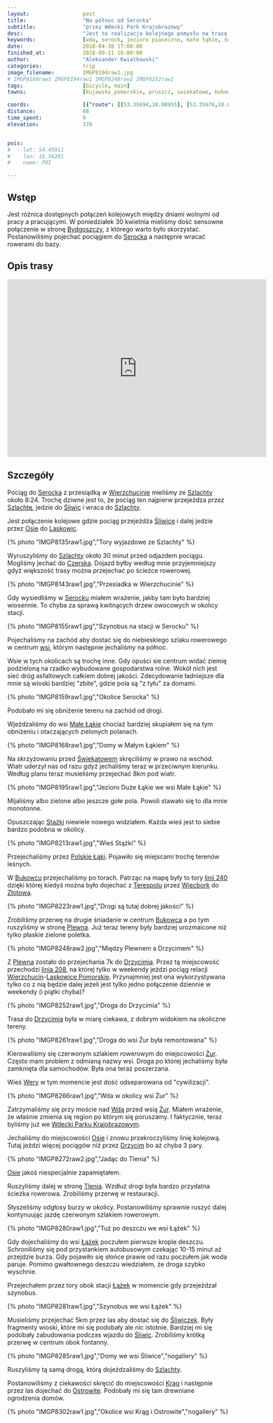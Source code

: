 ```yaml
---
layout:                 post
title:                  "Na północ od Serocka"
subtitle:               "przez Wdecki Park Krajobrazowy"
desc:                   "Jest to realizacja kolejnego pomysłu na trasę liniową z uwzględnieniem dojazdu pociągiem i pogody. Przejechaliśmy przez okolicę Zalewu Koronowskiego, sporo neutralnych wiosek aż do Wdeckiego Parku Krajobrazowego. "
keywords:               [wda, serock, jezioro piaseczno, małe łąkie, świekatowo, bukowiec, polskie łąki, drzycim, żur, osie, tleń, śliwiczki, łążek, śliwice]
date:                   2018-04-30 17:00:00
finished_at:            2018-09-11 16:00:00
author:                 "Aleksander Kwiatkowski"
categories:             trip
image_filename:         IMGP8194raw1.jpg
# IMGP8168raw1 IMGP8194raw1 IMGP8248raw2 IMGP8252raw1
tags:                   [bicycle, main]
towns:                  [kujawsko_pomorskie, pruszcz, swiekatowo, bukowiec, drzycim, osie, sliwice, czersk, osieczna]

coords:                 [{"route": [[53.35694,18.08955], [53.35676,18.08088], [53.36854,18.08329], [53.39347,18.07273], [53.40759,18.08011], [53.39516,18.12886], [53.39265,18.15247], [53.38589,18.15607], [53.38871,18.18173], [53.38712,18.19092], [53.40575,18.22207], [53.43317,18.24121], [53.43169,18.27563], [53.45101,18.29795], [53.49837,18.30473], [53.55255,18.35992], [53.56810,18.36309], [53.59817,18.34782], [53.61706,18.27057], [53.62958,18.23830], [53.64933,18.20328], [53.66626,18.19392], [53.69910,18.18809], [53.73948,18.13109], [53.75491,18.08088], [53.74466,18.06011], [53.74313,18.03385], [53.75009,18.03136], [53.74501,18.02149]], "type": "bicycle"}]
distance:               88
time_spent:             9
elevation:              370


pois:
#  - lat: 54.45911
#    lon: 18.56281
#    name: POI

---
```


[wiki-linia-240]: https://pl.wikipedia.org/wiki/Linia_kolejowa_nr_240
[wiki-linia-208]: https://pl.wikipedia.org/wiki/Linia_kolejowa_nr_208

[wiki-bydgoszcz]: https://pl.wikipedia.org/wiki/Bydgoszcz
[wiki-serock]: https://pl.wikipedia.org/wiki/Serock_(wojew%C3%B3dztwo_kujawsko-pomorskie)
[wiki-wierzchucin]: https://pl.wikipedia.org/wiki/Wierzchucin_(wojew%C3%B3dztwo_kujawsko-pomorskie)
[wiki-szlachta]: https://pl.wikipedia.org/wiki/Szlachta_(wojew%C3%B3dztwo_pomorskie)
[wiki-sliwice]: https://pl.wikipedia.org/wiki/%C5%9Aliwice_(wojew%C3%B3dztwo_kujawsko-pomorskie)
[wiki-osie]: https://pl.wikipedia.org/wiki/Osie
[wiki-laskowice-pomorskie]: https://pl.wikipedia.org/wiki/Laskowice_(wojew%C3%B3dztwo_kujawsko-pomorskie)
[wiki-czerska]: https://pl.wikipedia.org/wiki/Czersk
[wiki-male-lakie]: https://pl.wikipedia.org/wiki/Ma%C5%82e_%C5%81%C4%85kie
[wiki-swiekatowo]: https://pl.wikipedia.org/wiki/%C5%9Awiekatowo
[wiki-stazki]: https://pl.wikipedia.org/wiki/St%C4%85%C5%BCki_(wojew%C3%B3dztwo_kujawsko-pomorskie)
[wiki-polskie-laki]: https://pl.wikipedia.org/wiki/Polskie_%C5%81%C4%85ki
[wiki-bukowiec]: https://pl.wikipedia.org/wiki/Bukowiec_(gmina_Bukowiec)
[wiki-terespol]: https://pl.wikipedia.org/wiki/Terespol_Pomorski
[wiki-wiecbork]: https://pl.wikipedia.org/wiki/Wi%C4%99cbork
[wiki-zlotow]: https://pl.wikipedia.org/wiki/Z%C5%82ot%C3%B3w
[wiki-plewno]: https://pl.wikipedia.org/wiki/Plewno
[wiki-drzycim]: https://pl.wikipedia.org/wiki/Drzycim
[wiki-zur]: https://pl.wikipedia.org/wiki/%C5%BBur_(wojew%C3%B3dztwo_kujawsko-pomorskie)
[wiki-wery]: https://pl.wikipedia.org/wiki/Wery_(wojew%C3%B3dztwo_kujawsko-pomorskie)
[wiki-wda]: https://pl.wikipedia.org/wiki/Wda_(rzeka)
[wiki-wdecki-park]: https://pl.wikipedia.org/wiki/Wdecki_Park_Krajobrazowy
[wiki-tlen]: https://pl.wikipedia.org/wiki/Tle%C5%84
[wiki-lazek]: https://pl.wikipedia.org/wiki/%C5%81%C4%85%C5%BCek_(wojew%C3%B3dztwo_kujawsko-pomorskie)
[wiki-lazek-stacja]: https://pl.wikipedia.org/wiki/%C5%81%C4%85%C5%BCek_(przystanek_kolejowy)
[wiki-sliwiczki]: https://pl.wikipedia.org/wiki/%C5%9Aliwiczki
[wiki-krag]: https://pl.wikipedia.org/wiki/Kr%C4%85g_(wojew%C3%B3dztwo_kujawsko-pomorskie)
[wiki-ostrowite]: https://pl.wikipedia.org/wiki/Ostrowite_(gmina_Czersk)


## Wstęp

Jest różnica dostępnych połączeń kolejowych między dniami wolnymi od pracy
a pracującymi.
W poniedziałek 30 kwietnia mieliśmy dość sensowne połączenie w stronę
[Bydgoszczy][wiki-bydgoszcz], z którego warto było skorzystać.
Postanowiliśmy pojechać pociągiem do [Serocka][wiki-serock] a następnie
wracać rowerami do bazy.

## Opis trasy

<iframe height='405' width='590' frameborder='0' allowtransparency='true' scrolling='no' src='https://www.strava.com/activities/1541085954/embed/3e2fa32a021ef6250dbacb5918292dbae3018f68'></iframe>

## Szczegóły

Pociąg do [Serocka][wiki-serock] z przesiądką w
[Wierzchucinie][wiki-wierzchucin] mieliśmy ze [Szlachty][wiki-szlachta]
około 8:24. Trochę dziwne jest to, że pociąg ten najpierw
przejeżdza przez [Szlachtę][wiki-szlachta], jedzie do [Śliwic][wiki-sliwice]
i wraca do [Szlachty][wiki-szlachta].

Jest połączenie kolejowe gdzie pociąg przejeżdża [Śliwice][wiki-sliwice]
i dalej jedzie przez [Osie][wiki-osie]
do [Laskowic][wiki-laskowice-pomorskie].

{% photo "IMGP8135raw1.jpg","Tory wyjazdowe ze Szlachty" %}

Wyruszyliśmy do [Szlachty][wiki-szlachta] około 30 minut przed odjazdem
pociągu. Mogliśmy jechać do [Czerska][wiki-czerska]. Dojazd
byłby według mnie przyjemniejszy gdyż większość trasy można przejechać
po ścieżce rowerowej.

{% photo "IMGP8143raw1.jpg","Przesiadka w Wierzchucinie" %}

Gdy wysiedliśmy w [Serocku][wiki-serock] miałem wrażenie, jakby
tam było bardziej wiosennie. To chyba za sprawą kwitnących drzew owocowych
w okolicy stacji.

{% photo "IMGP8155raw1.jpg","Szynobus na stacji w Serocku" %}

Pojechaliśmy na zachód aby dostać się do niebieskiego szlaku rowerowego
w centrum [wsi][wiki-serock],
którym następnie jechaliśmy na północ.

Wsie w tych okolicach są trochę inne. Gdy opuści sie centrum widać ziemię
podzieloną na rzadko wybudowane gospodarstwa rolne. Wokół nich jest
sieć dróg asfaltowych całkiem dobrej jakości. Zdecydowanie ładniejsze dla mnie
są wioski bardziej "zbite", gdzie pola są "z tyłu" za domami.

{% photo "IMGP8159raw1.jpg","Okolice Serocka" %}

Podobało mi się obniżenie terenu na zachód od drogi.

Wjeżdzaliśmy do wsi [Małe Łąkie][wiki-male-lakie] chociaż bardziej skupiałem się
na tym obniżeniu i otaczających zielonych polanach.

{% photo "IMGP8168raw1.jpg","Domy w Małym Łąkiem" %}

Na skrzyżowaniu przed [Świekatowem][wiki-swiekatowo] skręciliśmy w prawo na wschód.
Wiatr uderzył nas od razu gdyż jechaliśmy teraz w przeciwnym kierunku.
Według planu teraz musieliśmy przejechać 8km pod wiatr.

{% photo "IMGP8195raw1.jpg","Jezioro Duże Łąkie we wsi Małe Łąkie" %}

Mijaliśmy albo zielone albo jeszcze gołe pola. Powoli stawało się to dla mnie
monotonne.

Opuszczając [Stążki][wiki-stazki] niewiele nowego widziałem. Każda wieś jest to
siebie bardzo podobna w okolicy.

{% photo "IMGP8213raw1.jpg","Wieś Stążki" %}

Przejechaliśmy przez [Polskie Łąki][wiki-polskie-laki]. Pojawiło się miejscami trochę
terenów leśnych.

W [Bukowcu][wiki-bukowiec] przejechaliśmy po torach. Patrząc na mapę były
to tory [linii 240][wiki-linia-240] dzięki której kiedyś można było dojechać z
[Terespolu][wiki-terespol] przez [Więcbork][wiki-wiecbork] do [Złotowa][wiki-zlotow].

{% photo "IMGP8223raw1.jpg","Drogi są tutaj dobrej jakości" %}

Zrobiliśmy przerwę na drugie śniadanie w centrum [Bukowca][wiki-bukowiec]
a po tym ruszyliśmy w stronę [Plewna][wiki-plewno]. Już teraz tereny były bardziej
urozmaicone niż tylko płaskie zielone poletka.

{% photo "IMGP8248raw2.jpg","Między Plewnem a Drzycimem" %}

Z [Plewna][wiki-plewno] zostało do przejechania 7k do
[Drzycimia][wiki-drzycim]. Przez tą miejscowość
przechodzi [linia 208][wiki-linia-208], na której tylko w weekendy jeździ pociąg
relacji [Wierzchucin][wiki-wierzchucin]-[Laskowice Pomorskie][wiki-laskowice-pomorskie].
Przynajmniej jest ona wykorzystywana tylko co z nią będzie dalej jeżeli jest
tylko jedno połączenie dziennie w weekendy (i piątki chyba)?

{% photo "IMGP8252raw1.jpg","Droga do Drzycimia" %}

Trasa do [Drzycimia][wiki-drzycim] była w miarę ciekawa, z dobrym widokiem
na okoliczne tereny.

{% photo "IMGP8261raw1.jpg","Droga do wsi Żur była remontowana" %}

Kierowaliśmy się czerwonym szlakiem rowerowym do miejscowości [Żur][wiki-zur].
Często mam problem z odmianą nazwy wsi. Droga po której jechaliśmy
była zamknięta dla samochodów. Była ona teraz poszerzana.

Wieś [Wery][wiki-wery] w tym momencie jest dość odseparowana od "cywilizacji".

{% photo "IMGP8266raw1.jpg","Wda w okolicy wsi Żur" %}

Zatrzymaliśmy się przy moście nad [Wdą][wiki-wda] przed wsią [Żur][wiki-zur].
Miałem wrażenie, że właśnie zmienia się region po którym się poruszamy. I
faktycznie, teraz byliśmy już we [Wdecki Parku Krajobrazowym][wiki-wdecki-park].

Jechaliśmy do miejscowości [Osie][wiki-osie] i znowu przekroczyliśmy
linię kolejową. Tutaj jeździ więcej pociągów niż przez [Drzycim][wiki-drzycim]
bo aż chyba 3 pary.

{% photo "IMGP8272raw2.jpg","Jadąc do Tlenia" %}

[Osie][wiki-osie] jakoś niespecjalnie zapamiętałem.

Ruszyliśmy dalej w stronę [Tlenia][wiki-tlen]. Wzdłuż drogi była bardzo
przydatna ścieżka rowerowa. Zrobiliśmy przerwę w
restauracji.

Słyszeliśmy odgłosy burzy w okolicy.
Postanowiliśmy sprawnie ruszyć dalej kontynuując jazdę czerwonym szlakiem
rowerowym.

{% photo "IMGP8280raw1.jpg","Tuż po deszczu we wsi Łążek" %}

Gdy dojechaliśmy do wsi [Łążek][wiki-lazek] poczułem pierwsze krople deszczu.
Schroniliśmy się pod przystankiem autobusowym czekając 10-15 minut
aż przejdzie burza. Gdy pojawiło się słońce prawie od razu poczułem
jak woda paruje. Pomimo gwałtownego deszczu wiedziałem, że droga szybko
wyschnie.

Przejechałem przez tory obok stacji [Łążek][wiki-lazek-stacja] w momencie
gdy przejeżdzał szynobus.

{% photo "IMGP8281raw1.jpg","Szynobus we wsi Łążek" %}

Musieliśmy przejechać 5km przez las aby dostać się do [Śliwiczek][wiki-sliwiczki].
Były fragmenty wioski, które mi się podobały ale nic istotnie.
Bardziej mi się podobały
zabudowania podczas wjazdu do [Śliwic][wiki-sliwice].
Zrobiliśmy krótką przerwę w centrum obok fontanny.

{% photo "IMGP8285raw1.jpg","Domy we wsi Śliwice","nogallery" %}

Ruszyliśmy tą samą drogą, którą dojeżdzaliśmy do [Szlachty][wiki-szlachta].

Postanowiliśmy z ciekawości skręcić do miejscowości [Krąg][wiki-krag] i
następnie przez las dojechać do [Ostrowite][wiki-ostrowite].
Podobały mi się tam drewniane ogrodzenia domów.

{% photo "IMGP8302raw1.jpg","Okolice wsi Krąg i Ostrowite","nogallery" %}

